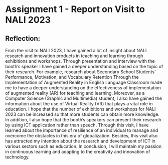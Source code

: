 <h1>Assignment 1 - Report on Visit to NALI 2023</h1>
<h2>Reflection: </h2>
<p>
From the visit to NALI 2023, I have gained a lot of insight about NALI research and innovation products in teaching and learning through exhibitions and workshops. Through presentation and interview with the booth’s speaker I have gained a deeper understanding based on the topic of their research. For example, research about Secondary School Students’ Performance, Motivation, and Vocabulary Retention Through the Implementation of Augmented Reality in English Language Classroom made me to have a deeper understanding on the effectiveness of implementation of augmented reality (AR) for teaching and learning. Moreover, as a Computer Science (Graphic and Multimedia) student, I also have gained the information about the use of Virtual Reality (VR) that plays a vital role in education. I hope that the number of exhibitions and workshops for NALI 2023 can be increased so that more students can obtain more knowledge. In addition, I also hope that the booth’s speakers can present their research by using ICT application rather than speech. Through this visit, I have learned about the importance of resilience of an individual to manage and overcome the obstacles in this era of globalization. Besides, this visit also has attracted my intention about the research and development of ICT in various sectors such as education. In conclusion, I will maintain my passion in continuous learning and adapting to the creativity and innovation of technology.
</p>
